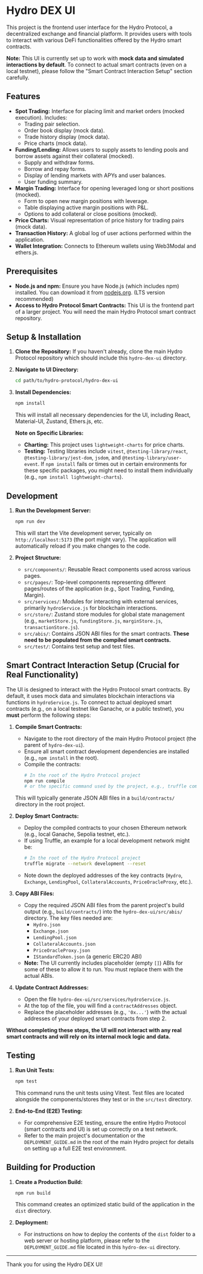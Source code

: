 # Hydro DEX UI

This project is the frontend user interface for the Hydro Protocol, a decentralized exchange and financial platform. It provides users with tools to interact with various DeFi functionalities offered by the Hydro smart contracts.

**Note:** This UI is currently set up to work with **mock data and simulated interactions by default**. To connect to actual smart contracts (even on a local testnet), please follow the "Smart Contract Interaction Setup" section carefully.

## Features

*   **Spot Trading:** Interface for placing limit and market orders (mocked execution). Includes:
    *   Trading pair selection.
    *   Order book display (mock data).
    *   Trade history display (mock data).
    *   Price charts (mock data).
*   **Funding/Lending:** Allows users to supply assets to lending pools and borrow assets against their collateral (mocked).
    *   Supply and withdraw forms.
    *   Borrow and repay forms.
    *   Display of lending markets with APYs and user balances.
    *   User funding summary.
*   **Margin Trading:** Interface for opening leveraged long or short positions (mocked).
    *   Form to open new margin positions with leverage.
    *   Table displaying active margin positions with P&L.
    *   Options to add collateral or close positions (mocked).
*   **Price Charts:** Visual representation of price history for trading pairs (mock data).
*   **Transaction History:** A global log of user actions performed within the application.
*   **Wallet Integration:** Connects to Ethereum wallets using Web3Modal and ethers.js.

## Prerequisites

*   **Node.js and npm:** Ensure you have Node.js (which includes npm) installed. You can download it from [nodejs.org](https://nodejs.org/). (LTS version recommended)
*   **Access to Hydro Protocol Smart Contracts:** This UI is the frontend part of a larger project. You will need the main Hydro Protocol smart contract repository.

## Setup & Installation

1.  **Clone the Repository:** If you haven't already, clone the main Hydro Protocol repository which should include this `hydro-dex-ui` directory.
2.  **Navigate to UI Directory:**
    ```bash
    cd path/to/hydro-protocol/hydro-dex-ui
    ```
3.  **Install Dependencies:**
    ```bash
    npm install
    ```
    This will install all necessary dependencies for the UI, including React, Material-UI, Zustand, Ethers.js, etc.

    **Note on Specific Libraries:**
    *   **Charting:** This project uses `lightweight-charts` for price charts.
    *   **Testing:** Testing libraries include `vitest`, `@testing-library/react`, `@testing-library/jest-dom`, `jsdom`, and `@testing-library/user-event`.
    If `npm install` fails or times out in certain environments for these specific packages, you might need to install them individually (e.g., `npm install lightweight-charts`).

## Development

1.  **Run the Development Server:**
    ```bash
    npm run dev
    ```
    This will start the Vite development server, typically on `http://localhost:5173` (the port might vary). The application will automatically reload if you make changes to the code.

2.  **Project Structure:**
    *   `src/components/`: Reusable React components used across various pages.
    *   `src/pages/`: Top-level components representing different pages/routes of the application (e.g., Spot Trading, Funding, Margin).
    *   `src/services/`: Modules for interacting with external services, primarily `hydroService.js` for blockchain interactions.
    *   `src/store/`: Zustand store modules for global state management (e.g., `marketStore.js`, `fundingStore.js`, `marginStore.js`, `transactionStore.js`).
    *   `src/abis/`: Contains JSON ABI files for the smart contracts. **These need to be populated from the compiled smart contracts.**
    *   `src/test/`: Contains test setup and test files.

## Smart Contract Interaction Setup (Crucial for Real Functionality)

The UI is designed to interact with the Hydro Protocol smart contracts. By default, it uses mock data and simulates blockchain interactions via functions in `hydroService.js`. To connect to actual deployed smart contracts (e.g., on a local testnet like Ganache, or a public testnet), you **must** perform the following steps:

1.  **Compile Smart Contracts:**
    *   Navigate to the root directory of the main Hydro Protocol project (the parent of `hydro-dex-ui`).
    *   Ensure all smart contract development dependencies are installed (e.g., `npm install` in the root).
    *   Compile the contracts:
        ```bash
        # In the root of the Hydro Protocol project
        npm run compile 
        # or the specific command used by the project, e.g., truffle compile
        ```
    This will typically generate JSON ABI files in a `build/contracts/` directory in the root project.

2.  **Deploy Smart Contracts:**
    *   Deploy the compiled contracts to your chosen Ethereum network (e.g., local Ganache, Sepolia testnet, etc.).
    *   If using Truffle, an example for a local development network might be:
        ```bash
        # In the root of the Hydro Protocol project
        truffle migrate --network development --reset
        ```
    *   Note down the deployed addresses of the key contracts (`Hydro`, `Exchange`, `LendingPool`, `CollateralAccounts`, `PriceOracleProxy`, etc.).

3.  **Copy ABI Files:**
    *   Copy the required JSON ABI files from the parent project's build output (e.g., `build/contracts/`) into the `hydro-dex-ui/src/abis/` directory. The key files needed are:
        *   `Hydro.json`
        *   `Exchange.json`
        *   `LendingPool.json`
        *   `CollateralAccounts.json`
        *   `PriceOracleProxy.json`
        *   `IStandardToken.json` (a generic ERC20 ABI)
    *   **Note:** The UI currently includes placeholder (empty `[]`) ABIs for some of these to allow it to run. You must replace them with the actual ABIs.

4.  **Update Contract Addresses:**
    *   Open the file `hydro-dex-ui/src/services/hydroService.js`.
    *   At the top of the file, you will find a `contractAddresses` object.
    *   Replace the placeholder addresses (e.g., `'0x...'`) with the actual addresses of your deployed smart contracts from step 2.

**Without completing these steps, the UI will not interact with any real smart contracts and will rely on its internal mock logic and data.**

## Testing

1.  **Run Unit Tests:**
    ```bash
    npm test
    ```
    This command runs the unit tests using Vitest. Test files are located alongside the components/stores they test or in the `src/test` directory.

2.  **End-to-End (E2E) Testing:**
    *   For comprehensive E2E testing, ensure the entire Hydro Protocol (smart contracts and UI) is set up correctly on a test network.
    *   Refer to the main project's documentation or the `DEPLOYMENT_GUIDE.md` in the root of the main Hydro project for details on setting up a full E2E test environment.

## Building for Production

1.  **Create a Production Build:**
    ```bash
    npm run build
    ```
    This command creates an optimized static build of the application in the `dist` directory.

2.  **Deployment:**
    *   For instructions on how to deploy the contents of the `dist` folder to a web server or hosting platform, please refer to the `DEPLOYMENT_GUIDE.md` file located in this `hydro-dex-ui` directory.

---

Thank you for using the Hydro DEX UI!
